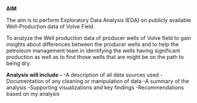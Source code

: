 **AIM**


The aim is to perform Exploratory Data Analysis (EDA) on publicly available Well-Production data of Volve Field.

To analyze the Well production data of producer wells of Volve field to gain insights about differences between the producer wells and to help the petroleum management team in identifying the wells having significant production as well as to find those wells that are might be on the path to being dry.

**Analysis will include -**
-A description of all data sources used
-Documentation of any cleaning or manipulation of data
-A summary of the analysis
-Supporting visualizations and key findings
-Recommendations based on my analysis

